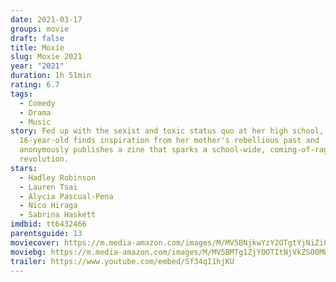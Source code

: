 ```yaml
---
date: 2021-03-17
groups: movie
draft: false
title: Moxie
slug: Moxie 2021
year: "2021"
duration: 1h 51min
rating: 6.7
tags:
  - Comedy
  - Drama
  - Music
story: Fed up with the sexist and toxic status quo at her high school, a shy
  16-year-old finds inspiration from her mother's rebellious past and
  anonymously publishes a zine that sparks a school-wide, coming-of-rage
  revolution.
stars:
  - Hadley Robinson
  - Lauren Tsai
  - Alycia Pascual-Pena
  - Nico Hiraga
  - Sabrina Haskett
imdbid: tt6432466
parentsguide: 13
moviecover: https://m.media-amazon.com/images/M/MV5BNjkwYzY2OTgtYjNiZi00YmNiLTk5YTQtZTQyZjM1YzA1ZmMwXkEyXkFqcGdeQXVyMTEyMjM2NDc2._V1_FMjpg_UY864_.jpg
moviebg: https://m.media-amazon.com/images/M/MV5BMTg1ZjY0OTItNjVkZS00MWU5LTljZWYtNGRmN2Q4MDdkYTA0XkEyXkFqcGdeQXVyOTc5MDI5NjE@._V1_FMjpg_UX1280_.jpg
trailer: https://www.youtube.com/embed/Sf34qI1hjKU
---
```

